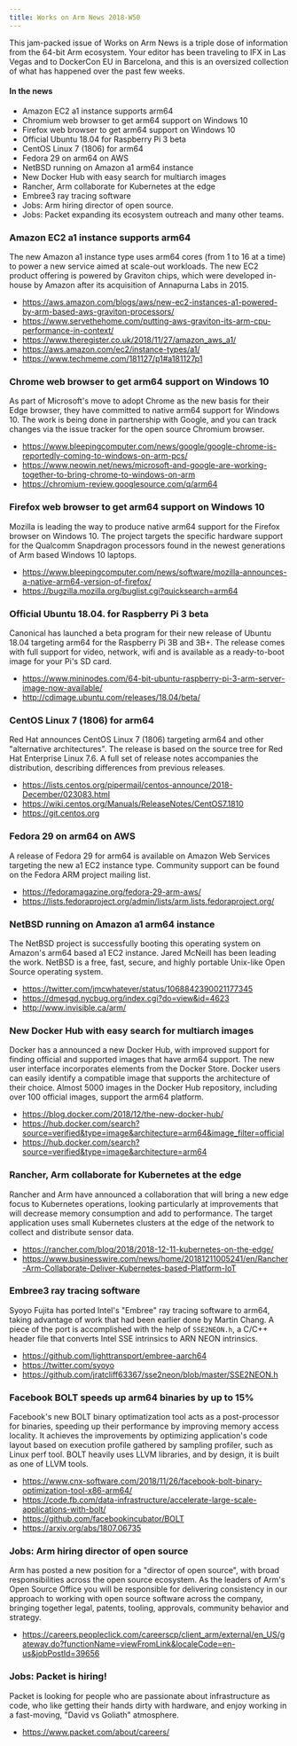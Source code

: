 ```yaml
---
title: Works on Arm News 2018-W50
---
```


This jam-packed issue of Works on Arm News is a triple dose of information from the 64-bit Arm ecosystem. Your editor has been traveling to IFX in Las Vegas and to DockerCon EU in Barcelona, and this is an oversized collection of what has happened over the past few weeks.

#### In the news

* Amazon EC2 a1 instance supports arm64
* Chromium web browser to get arm64 support on Windows 10
* Firefox web browser to get arm64 support on Windows 10
* Official Ubuntu 18.04 for Raspberry Pi 3 beta
* CentOS Linux 7 (1806) for arm64
* Fedora 29 on arm64 on AWS
* NetBSD running on Amazon a1 arm64 instance
* New Docker Hub with easy search for multiarch images
* Rancher, Arm collaborate for Kubernetes at the edge
* Embree3 ray tracing software
* Jobs: Arm hiring director of open source.  
* Jobs: Packet expanding its ecosystem outreach and many other teams.  

### Amazon EC2 a1 instance supports arm64

The new Amazon a1 instance type uses arm64 cores (from 1 to 16 at a time)
to power a new service aimed at scale-out workloads. The new EC2 product
offering is powered by Graviton chips, which were developed in-house by
Amazon after its acquisition of Annapurna Labs in 2015.

* https://aws.amazon.com/blogs/aws/new-ec2-instances-a1-powered-by-arm-based-aws-graviton-processors/
* https://www.servethehome.com/putting-aws-graviton-its-arm-cpu-performance-in-context/
* https://www.theregister.co.uk/2018/11/27/amazon_aws_a1/
* https://aws.amazon.com/ec2/instance-types/a1/
* https://www.techmeme.com/181127/p1#a181127p1

### Chrome web browser to get arm64 support on Windows 10

As part of Microsoft's move to adopt Chrome as the new basis
for their Edge browser, they have committed to native arm64
support for Windows 10. The work is being done in partnership
with Google, and you can track changes via the issue tracker for
the open source Chromium browser.

* https://www.bleepingcomputer.com/news/google/google-chrome-is-reportedly-coming-to-windows-on-arm-pcs/
* https://www.neowin.net/news/microsoft-and-google-are-working-together-to-bring-chrome-to-windows-on-arm
* https://chromium-review.googlesource.com/q/arm64

### Firefox web browser to get arm64 support on Windows 10

Mozilla is leading the way to produce native arm64 support for
the Firefox browser on Windows 10. The project targets the
specific hardware support for the Qualcomm Snapdragon processors
found in the newest generations of Arm based Windows 10 laptops.

* https://www.bleepingcomputer.com/news/software/mozilla-announces-a-native-arm64-version-of-firefox/
* https://bugzilla.mozilla.org/buglist.cgi?quicksearch=arm64

### Official Ubuntu 18.04. for Raspberry Pi 3 beta

Canonical has launched a beta program for their new release
of Ubuntu 18.04 targeting arm64 for the Raspberry Pi 3B and 3B+.
The release comes with full support for video, network, wifi and
is available as a ready-to-boot image for your Pi's SD card.

* https://www.mininodes.com/64-bit-ubuntu-raspberry-pi-3-arm-server-image-now-available/
* http://cdimage.ubuntu.com/releases/18.04/beta/

### CentOS Linux 7 (1806) for arm64

Red Hat announces CentOS Linux 7 (1806) targeting arm64 and
other "alternative architectures". The release is based on
the source tree for Red Hat Enterprise Linux 7.6. A full set
of release notes accompanies the distribution, describing 
differences from previous releases. 

* https://lists.centos.org/pipermail/centos-announce/2018-December/023083.html
* https://wiki.centos.org/Manuals/ReleaseNotes/CentOS7.1810
* https://git.centos.org

### Fedora 29 on arm64 on AWS

A release of Fedora 29 for arm64 is available on Amazon Web
Services targeting the new a1 EC2 instance type. Community 
support can be found on the Fedora ARM project mailing list.

* https://fedoramagazine.org/fedora-29-arm-aws/
* https://lists.fedoraproject.org/admin/lists/arm.lists.fedoraproject.org/

### NetBSD running on Amazon a1 arm64 instance

The NetBSD project is successfully booting this operating
system on Amazon's arm64 based a1 EC2 instance. Jared McNeill
has been leading the work. NetBSD is a free, fast, secure, 
and highly portable Unix-like Open Source operating system.

* https://twitter.com/jmcwhatever/status/1068842390021177345
* https://dmesgd.nycbug.org/index.cgi?do=view&id=4623
* http://www.invisible.ca/arm/

### New Docker Hub with easy search for multiarch images

Docker has a announced a new Docker Hub, with improved
support for finding official and supported images that
have arm64 support. The new user interface incorporates
elements from the Docker Store. Docker users can easily
identify a compatible image that supports the architecture
of their choice. Almost 5000 images in the Docker Hub
repository, including over 100 official images, support
the arm64 platform.

* https://blog.docker.com/2018/12/the-new-docker-hub/
* https://hub.docker.com/search?source=verified&type=image&architecture=arm64&image_filter=official
* https://hub.docker.com/search?source=verified&type=image&architecture=arm64

### Rancher, Arm collaborate for Kubernetes at the edge

Rancher and Arm have announced a collaboration that will
bring a new edge focus to Kubernetes operations, looking
particularly at improvements that will decrease memory
consumption and add to performance. The target application
uses small Kubernetes clusters at the edge of the network
to collect and distribute sensor data.

* https://rancher.com/blog/2018/2018-12-11-kubernetes-on-the-edge/
* https://www.businesswire.com/news/home/20181211005241/en/Rancher-Arm-Collaborate-Deliver-Kubernetes-based-Platform-IoT

### Embree3 ray tracing software

Syoyo Fujita has ported Intel's "Embree" ray tracing
software to arm64, taking advantage of work that had
been earlier done by Martin Chang. A piece of the 
port is accomplished with the help of `SSE2NEON.h`,
a C/C++ header file that converts Intel SSE intrinsics to ARN NEON intrinsics.

* https://github.com/lighttransport/embree-aarch64
* https://twitter.com/syoyo
* https://github.com/jratcliff63367/sse2neon/blob/master/SSE2NEON.h

### Facebook BOLT speeds up arm64 binaries by up to 15%

Facebook's new BOLT binary optimatization tool acts as a
post-processor for binaries, speeding up their performance
by improving memory access locality. It achieves the improvements 
by optimizing application's code layout based on execution 
profile gathered by sampling profiler, such as Linux perf tool.
BOLT heavily uses LLVM libraries, and by design, it is built 
as one of LLVM tools.

* https://www.cnx-software.com/2018/11/26/facebook-bolt-binary-optimization-tool-x86-arm64/
* https://code.fb.com/data-infrastructure/accelerate-large-scale-applications-with-bolt/
* https://github.com/facebookincubator/BOLT
* https://arxiv.org/abs/1807.06735

### Jobs: Arm hiring director of open source

Arm has posted a new position for a "director of open source",
with broad responsibilities across the open source ecosystem.
As the leaders of Arm's Open Source Office you will be responsible 
for delivering consistency in our approach to working with 
open source software across the company, bringing together 
legal, patents, tooling, approvals, community behavior and strategy.

* https://careers.peopleclick.com/careerscp/client_arm/external/en_US/gateway.do?functionName=viewFromLink&localeCode=en-us&jobPostId=39656

### Jobs: Packet is hiring!

Packet is looking for people who are passionate about infrastructure as code, 
who like getting their hands dirty with hardware, and enjoy working in a 
fast-moving, "David vs Goliath" atmosphere.

* https://www.packet.com/about/careers/
